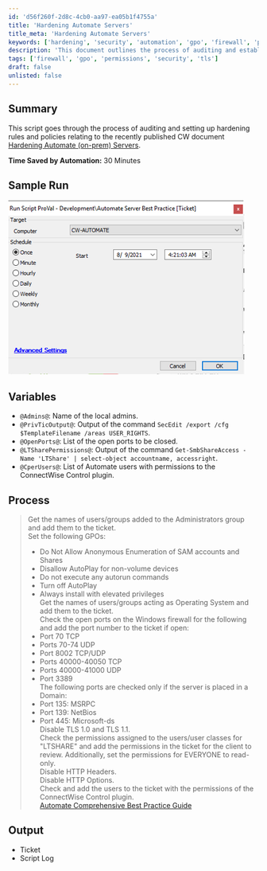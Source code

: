 ```yaml
---
id: 'd56f260f-2d8c-4cb0-aa97-ea05b1f4755a'
title: 'Hardening Automate Servers'
title_meta: 'Hardening Automate Servers'
keywords: ['hardening', 'security', 'automation', 'gpo', 'firewall', 'permissions', 'tls', 'audit']
description: 'This document outlines the process of auditing and establishing hardening rules and policies for ConnectWise Automate servers based on the latest guidelines. It includes a detailed description of the variables involved, the processes executed, and the expected output, aimed at enhancing server security and compliance.'
tags: ['firewall', 'gpo', 'permissions', 'security', 'tls']
draft: false
unlisted: false
---
```


## Summary

This script goes through the process of auditing and setting up hardening rules and policies relating to the recently published CW document [Hardening Automate (on-prem) Servers](https://proval.itglue.com/DOC-5078775-8025389).

**Time Saved by Automation:** 30 Minutes

## Sample Run

![Sample Run](../../../static/img/Automate-Server-Best-Practice-Ticket/image_1.png)

## Variables

- `@Admins@`: Name of the local admins.
- `@PrivTicOutput@`: Output of the command `SecEdit /export /cfg $TemplateFilename /areas USER_RIGHTS`.
- `@OpenPorts@`: List of the open ports to be closed.
- `@LTSharePermissions@`: Output of the command `Get-SmbShareAccess -Name 'LTShare' | select-object accountname, accessright`.
- `@CperUsers@`: List of Automate users with permissions to the ConnectWise Control plugin.

## Process

> Get the names of users/groups added to the Administrators group and add them to the ticket.  
> Set the following GPOs:  
> - Do Not Allow Anonymous Enumeration of SAM accounts and Shares  
> - Disallow AutoPlay for non-volume devices  
> - Do not execute any autorun commands  
> - Turn off AutoPlay  
> - Always install with elevated privileges  
> Get the names of users/groups acting as Operating System and add them to the ticket.  
> Check the open ports on the Windows firewall for the following and add the port number to the ticket if open:  
> - Port 70 TCP  
> - Ports 70-74 UDP  
> - Port 8002 TCP/UDP  
> - Ports 40000-40050 TCP  
> - Ports 40000-41000 UDP  
> - Port 3389  
> The following ports are checked only if the server is placed in a Domain:  
> - Port 135: MSRPC  
> - Port 139: NetBios  
> - Port 445: Microsoft-ds  
> Disable TLS 1.0 and TLS 1.1.  
> Check the permissions assigned to the users/user classes for "LTSHARE" and add the permissions in the ticket for the client to review. Additionally, set the permissions for EVERYONE to read-only.  
> Disable HTTP Headers.  
> Disable HTTP Options.  
> Check and add the users to the ticket with the permissions of the ConnectWise Control plugin.  
> [Automate Comprehensive Best Practice Guide](https://university.connectwise.com/content/userdocs/business_knowledge/Automate_Comprehensive_Best_Practice_Guide.pdf)

## Output

- Ticket
- Script Log

